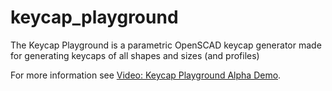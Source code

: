 # keycap_playground
The Keycap Playground is a parametric OpenSCAD keycap generator made for generating keycaps of all shapes and sizes (and profiles)


For more information see [Video: Keycap Playground Alpha Demo](https://www.youtube.com/watch?v=WDlRZMvisA4). 
